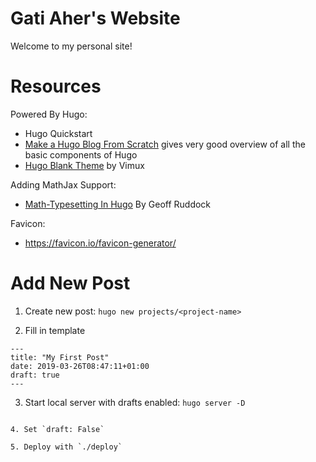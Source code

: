 # Gati Aher's Website

Welcome to my personal site!

# Resources

Powered By Hugo:

* Hugo Quickstart
* [Make a Hugo Blog From Scratch](https://zwbetz.com/make-a-hugo-blog-from-scratch/) gives very good overview of all the basic components of Hugo
* [Hugo Blank Theme](https://themes.gohugo.io/blank/) by Vimux

Adding MathJax Support:

* [Math-Typesetting In Hugo](https://geoffruddock.com/math-typesetting-in-hugo/) By Geoff Ruddock

Favicon:
* https://favicon.io/favicon-generator/

# Add New Post

1. Create new post: `hugo new projects/<project-name>`

2. Fill in template

```
---
title: "My First Post"
date: 2019-03-26T08:47:11+01:00
draft: true
---
```

3. Start local server with drafts enabled: `hugo server -D`
```

4. Set `draft: False`

5. Deploy with `./deploy`